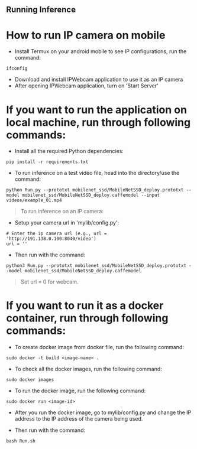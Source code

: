 ## Running Inference
# How to run IP camera on mobile
- Install Termux on your android mobile to see IP configurations, run the command:
```
ifconfig
```
- Download and install IPWebcam application to use it as an IP camera
- After opening IPWebcam application, turn on 'Start Server'

# If you want to run the application on local machine, run through following commands:
- Install all the required Python dependencies:
```
pip install -r requirements.txt
```
- To run inference on a test video file, head into the directory/use the command: 
```
python Run.py --prototxt mobilenet_ssd/MobileNetSSD_deploy.prototxt --model mobilenet_ssd/MobileNetSSD_deploy.caffemodel --input videos/example_01.mp4
```
> To run inference on an IP camera:
- Setup your camera url in 'mylib/config.py':

```
# Enter the ip camera url (e.g., url = 'http://191.138.0.100:8040/video')
url = ''
```
- Then run with the command:
```
python3 Run.py --prototxt mobilenet_ssd/MobileNetSSD_deploy.prototxt --model mobilenet_ssd/MobileNetSSD_deploy.caffemodel
```
> Set url = 0 for webcam.


# If you want to run it as a docker container, run through following commands:
- To create docker image from docker file, run the following command:
```
sudo docker -t build <image-name> .
```

- To check all the docker images, run the following command:
```
sudo docker images
```

- To run the docker image, run the following command:
```
sudo docker run <image-id> 
```
- After you run the docker image, go to mylib/config.py and change the IP address to the IP address of the camera being used.

- Then run with the command: 
```
bash Run.sh
```

